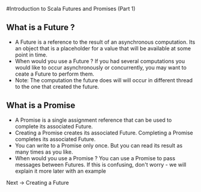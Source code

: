 
#Introduction to Scala Futures and Promises
(Part 1)

## What is a Future ?

* A Future is a reference to the result of an asynchronous computation. Its an object that is a placeholder for a value that will be available at some point in time.
* When would you use a Future ? If you had several computations you would like to occur asynchronously or concurrently, you may want to ceate a Future to perform them.
* Note: The computation the future does will will occur in different thread to the one that created the future.


## What is a Promise

* A Promise is a single assignment reference that can be used to complete its associated Future.
* Creating a Promise creates its associated Future. Completing a Promise completes its associated Future.
* You can write to a Promise only once. But you can read its result as many times as you like.
* When would you use a Promise ? You can use a Promise to pass messages between Futures. If this is confusing, don't worry - we will explain it more later with an example


Next -> Creating a Future